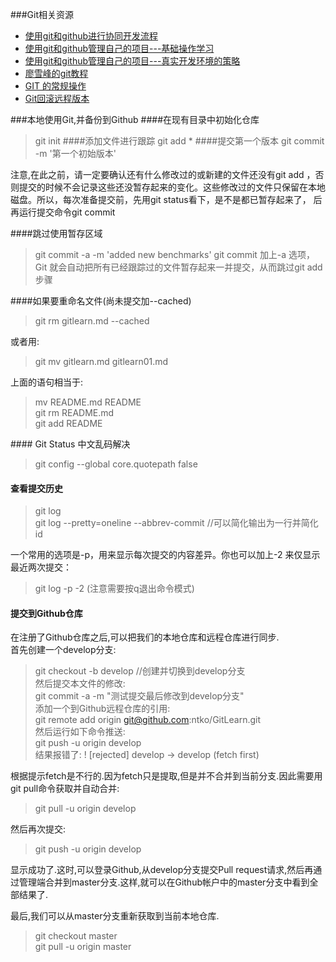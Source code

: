 ###Git相关资源
* [使用git和github进行协同开发流程](http://segmentfault.com/a/1190000002413519)  
* [使用git和github管理自己的项目---基础操作学习](http://segmentfault.com/a/1190000003728094)  
* [使用git和github管理自己的项目---真实开发环境的策略](http://segmentfault.com/a/1190000003739324)  
* [廖雪峰的git教程](http://www.liaoxuefeng.com/wiki/0013739516305929606dd18361248578c67b8067c8c017b000)
* [GIT 的常规操作](http://www.cnblogs.com/wang_yb/p/3867221.html)
* [Git回滚远程版本](http://www.cnblogs.com/Alandre/p/5370274.html)

###本地使用Git,并备份到Github
####<i class="icon-file"></i>在现有目录中初始化仓库
> git init
####<i class="icon-file"></i>添加文件进行跟踪
> git add *
####<i class="icon-file"></i>提交第一个版本
> git commit -m '第一个初始版本'  

注意,在此之前，请一定要确认还有什么修改过的或新建的文件还没有git add ，否则提交的时候不会记录这些还没暂存起来的变化。这些修改过的文件只保留在本地磁盘。所以，每次准备提交前，先用git status看下，是不是都已暂存起来了， 后再运行提交命令git commit
 
####<i class="icon-file"></i>跳过使用暂存区域
> git commit -a -m 'added new benchmarks'
git commit 加上-a 选项，Git 就会自动把所有已经跟踪过的文件暂存起来一并提交，从而跳过git add 步骤

####如果要重命名文件(尚未提交加--cached)
> git rm gitlearn.md --cached

或者用:
> git mv gitlearn.md gitlearn01.md

上面的语句相当于:

> mv README.md README  
> git rm README.md  
> git add README

####<i class="icon-file"></i> Git Status 中文乱码解决
> git config --global core.quotepath false

#### <i class="icon-file"></i>查看提交历史

> git log  
> git log --pretty=oneline --abbrev-commit //可以简化输出为一行并简化id

一个常用的选项是-p，用来显示每次提交的内容差异。你也可以加上-2 来仅显示最近两次提交：
> git log -p -2 (注意需要按q退出命令模式)

#### <i class="icon-file"></i>提交到Github仓库

在注册了Github仓库之后,可以把我们的本地仓库和远程仓库进行同步.  
首先创建一个develop分支:  
> git checkout -b develop //创建并切换到develop分支  
然后提交本文件的修改:  
> git commit -a -m "测试提交最后修改到develop分支"  
添加一个到Github远程仓库的引用:  
> git remote add origin git@github.com:ntko/GitLearn.git  
然后运行如下命令推送:  
> git push -u origin develop  
结果报错了: ! [rejected]        develop -> develop (fetch first)  

根据提示fetch是不行的.因为fetch只是提取,但是并不合并到当前分支.因此需要用
git pull命令获取并自动合并:
> git pull -u origin develop

然后再次提交:
> git push -u origin develop  

显示成功了.这时,可以登录Github,从develop分支提交Pull request请求,然后再通过管理端合并到master分支.这样,就可以在Github帐户中的master分支中看到全部结果了.

最后,我们可以从master分支重新获取到当前本地仓库.
> git checkout master  
> git pull -u origin master  


